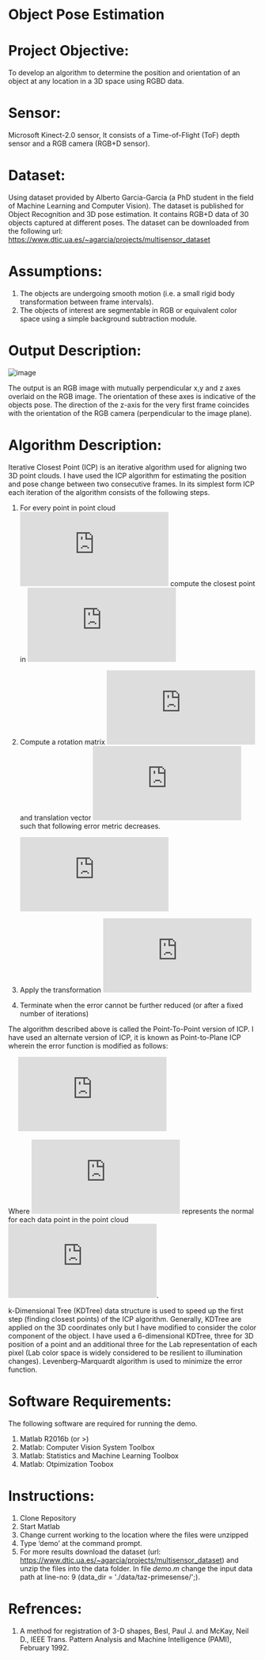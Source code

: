 # Object Pose Estimation 

# Project Objective:
To develop an algorithm to determine the position and orientation of an object at any location in a 3D space using RGBD data.

# Sensor:
Microsoft Kinect-2.0 sensor, It consists of a Time-of-Flight (ToF) depth sensor and a RGB camera (RGB+D sensor). 

# Dataset:
Using dataset provided by Alberto Garcia-Garcia (a PhD student in the field of Machine Learning and Computer Vision). The dataset is published for Object Recognition and 3D pose estimation. It contains RGB+D data of 30 objects captured at different poses. The dataset can be downloaded from the following url: https://www.dtic.ua.es/~agarcia/projects/multisensor_dataset

# Assumptions:
1.	The objects are undergoing smooth motion (i.e. a small rigid body transformation between frame intervals).
2.	The objects of interest are segmentable in RGB or equivalent color space using a simple background subtraction module.

# Output Description:

![image](https://user-images.githubusercontent.com/3444740/39092242-42c397c4-4627-11e8-8de8-4b6f82e8ae5d.png)

The output is an RGB image with mutually perpendicular x,y and z axes overlaid on the RGB image. The orientation of these axes is indicative of the objects pose. The direction of the z-axis for the very first frame coincides with the orientation of the RGB camera (perpendicular to the image plane).

# Algorithm Description:
Iterative Closest Point (ICP) is an iterative algorithm used for aligning two 3D point clouds. I have used the ICP algorithm for estimating the position and pose change between two consecutive frames. In its simplest form ICP each iteration of the algorithm consists of the following steps.

1. For every point in point cloud ![](https://latex.codecogs.com/gif.latex?X) compute the closest point in ![](https://latex.codecogs.com/gif.latex?Y)
  
2. Compute a rotation matrix ![](https://latex.codecogs.com/gif.latex?R) and translation vector ![](https://latex.codecogs.com/gif.latex?T) such that following error metric decreases.
  
      ![](https://latex.codecogs.com/gif.latex?error%20%3D%20%5Csum_i%5Cleft%20%5C%7C%20%28X_iR&plus;T%29%29%20-%20Y_i%5Cright%20%5C%7C_2%5E2)
  
3. Apply the transformation ![](https://latex.codecogs.com/gif.latex?X%27%20%3D%20RX&plus;T)
  
4. Terminate when the error cannot be further reduced (or after a fixed number of iterations)
  
The algorithm described above is called the Point-To-Point version of ICP. I have used an alternate version of ICP, it is known as Point-to-Plane ICP wherein the error function is modified as follows:

      ![](https://latex.codecogs.com/gif.latex?error%3D%5Csum_i%20%28%28RX_i&plus;T%29%20-%20Y_i%29%5Ceta_i)

Where ![](https://latex.codecogs.com/gif.latex?%5Ceta_i) represents the normal for each data point in the point cloud ![](https://latex.codecogs.com/gif.latex?X).

k-Dimensional Tree (KDTree) data structure is used to speed up the first step (finding closest points) of the ICP algorithm. Generally, KDTree are applied on the 3D coordinates only but I have modified to consider the color component of the object. I have used a 6-dimensional KDTree, three for 3D position of a point and an additional three for the Lab representation of each pixel (Lab color space is widely considered to be resilient to illumination changes). Levenberg–Marquardt algorithm is used to minimize the error function.

# Software Requirements:
The following software are required for running the demo.
1.	Matlab R2016b (or >)
2.	Matlab: Computer Vision System Toolbox
3.	Matlab:  Statistics and Machine Learning Toolbox
4.	Matlab:  Otpimization Toobox

# Instructions:
1. Clone Repository
2.	Start Matlab
3.	Change current working to the location where the files were unzipped
4.	Type ‘demo’ at the command prompt.
5.	For more results download the dataset (url: https://www.dtic.ua.es/~agarcia/projects/multisensor_dataset) and unzip the files into the data folder. In file *demo.m* change the input data path at line-no: 9 (data_dir = './data/taz-primesense/';).

# Refrences:
1. A method for registration of 3-D shapes, Besl, Paul J. and McKay, Neil D., IEEE Trans. Pattern Analysis and Machine Intelligence (PAMI), February 1992.

